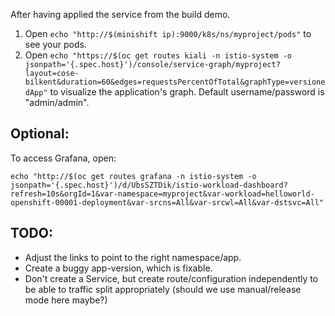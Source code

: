 After having applied the service from the build demo.

1. Open `echo "http://$(minishift ip):9000/k8s/ns/myproject/pods"` to see your pods.
2. Open `echo "https://$(oc get routes kiali -n istio-system -o jsonpath='{.spec.host}')/console/service-graph/myproject?layout=cose-bilkent&duration=60&edges=requestsPercentOfTotal&graphType=versionedApp"` to visualize the application's graph. Default username/password is "admin/admin".

## Optional:

To access Grafana, open:

```
echo "http://$(oc get routes grafana -n istio-system -o jsonpath='{.spec.host}')/d/UbsSZTDik/istio-workload-dashboard?refresh=10s&orgId=1&var-namespace=myproject&var-workload=helloworld-openshift-00001-deployment&var-srcns=All&var-srcwl=All&var-dstsvc=All"
```


## TODO:

- Adjust the links to point to the right namespace/app.
- Create a buggy app-version, which is fixable.
- Don't create a Service, but create route/configuration independently to be able to traffic split appropriately (should we use manual/release mode here maybe?)